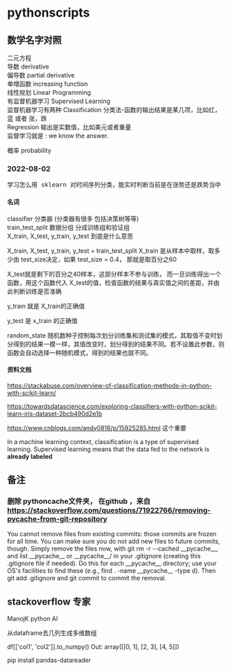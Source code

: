 # pythonscripts


## 数学名字对照 

   二元方程                         <br>
   导数        derivative <br>
   偏导数 partial derivative  <br>
   单增函数  increasing function <br>
   线性规划  Linear Programming <br>
   有监督机器学习  Supervised Learning <br>
   监督机器学习有两种  Classification  分类法-函数的输出结果是某几项，比如红，蓝 或者 涨，跌 <br>
                     Regression    输出是实数值，比如美元或者重量 <br>
                     监督学习就是 : we know the answer.
                     

   概率      probability
### 2022-08-02 
   <pre>学习怎么用 sklearn 对时间序列分类，能实时判断当前是在涨势还是跌势当中 </pre>

   #### 名词 
   classifier  分类器 (分类器有很多 包括决策树等等)<br>
   train_test_split 数据分组 分成训练组和验证组<br>
   X_train, X_test, y_train, y_test 到底是什么意思 <br>
   <p >X_train, X_test, y_train, y_test = train_test_split 
   X_train 是从样本中取样，取多少由 test_size决定，如果 test_size = 0.4，
   那就是取百分之60</p>
   <p> X_test就是剩下的百分之40样本，这部分样本不参与训练， 而一旦训练得出一个函数，用这个函数代入 X_test的值，检查函数的结果与真实值之间的差距，并由此判断训练是否准确</p>
   <p> y_train 就是 X_train的正确值 </p>
   </p>  y_test  是 x_train 的正确值 </p>
   <p>  random_state  随机数种子控制每次划分训练集和测试集的模式，其取值不变时划分得到的结果一模一样，其值改变时，划分得到的结果不同。若不设置此参数，则函数会自动选择一种随机模式，得到的结果也就不同。</p>


   #### 资料文档
   https://stackabuse.com/overview-of-classification-methods-in-python-with-scikit-learn/  <br>
   
   https://towardsdatascience.com/exploring-classifiers-with-python-scikit-learn-iris-dataset-2bcb490d2e1b <br>

   https://www.cnblogs.com/andy0816/p/15925285.html  这个重要 <br>

   


   <p>In a machine learning context, classification is a type of supervised learning. Supervised learning means that the data fed to the network is <strong>already labeled</strong></p>

   
   
   ## 备注 

   ### 删除 pythoncache文件夹， 在github ，来自 https://stackoverflow.com/questions/71922766/removing-pycache-from-git-repository
   

   <p>You cannot remove files from existing commits: those commits are frozen for all time. You can make sure you do not add new files to future commits, though. Simply remove the files now, with git rm -r --cached __pycache__, and list __pycache__ or __pycache__/ in your .gitignore (creating this .gitignore file if needed). Do this for each __pycache__ directory; use your OS's facilities to find these (e.g., find . -name __pycache__ -type d). Then git add .gitignore and git commit to commit the removal. </p>
   
   
   ## stackoverflow 专家
   
   ManojK  python AI <br>
   

从dataframe去几列生成多维数组

df[['col1', 'col2']].to_numpy()
Out: 
array([[0, 1],
       [2, 3],
       [4, 5]])


pip install pandas-datareader
